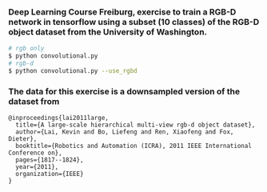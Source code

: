 ### Deep Learning Course Freiburg, exercise to train a RGB-D network in tensorflow using a subset (10 classes) of the RGB-D object dataset from the University of Washington. <br/>
```sh
# rgb only
$ python convolutional.py
# rgb-d
$ python convolutional.py --use_rgbd 
```
### The data for this exercise is a downsampled version of the dataset from
    @inproceedings{lai2011large,
      title={A large-scale hierarchical multi-view rgb-d object dataset},
      author={Lai, Kevin and Bo, Liefeng and Ren, Xiaofeng and Fox, Dieter},
      booktitle={Robotics and Automation (ICRA), 2011 IEEE International Conference on},
      pages={1817--1824},
      year={2011},
      organization={IEEE}
    }
